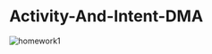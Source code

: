 # Activity-And-Intent-DMA

![homework1](https://user-images.githubusercontent.com/78713326/111755217-f9bddc80-88c0-11eb-80ba-c0c08b8ba3f9.JPG)

